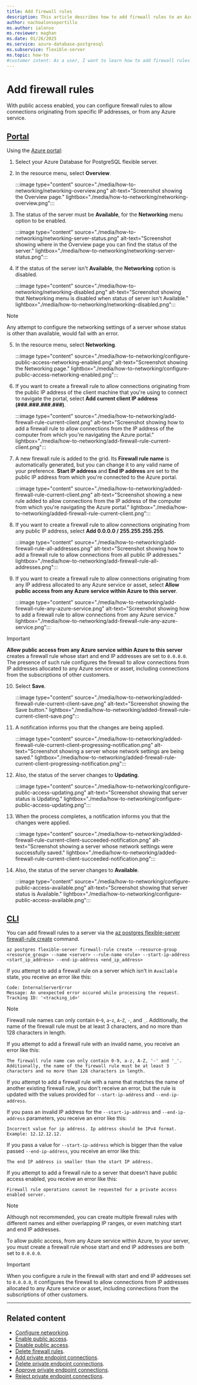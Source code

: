 ```yaml
---
title: Add firewall rules
description: This article describes how to add firewall rules to an Azure Database for PostgreSQL flexible server.
author: nachoalonsoportillo
ms.author: ialonso
ms.reviewer: maghan
ms.date: 01/26/2025
ms.service: azure-database-postgresql
ms.subservice: flexible-server
ms.topic: how-to
#customer intent: As a user, I want to learn how to add firewall rules to an Azure Database for PostgreSQL flexible server.
---
```


# Add firewall rules

With public access enabled, you can configure firewall rules to allow connections originating from specific IP addresses, or from any Azure service.

## [Portal](#tab/portal-add-firewall-rules)

Using the [Azure portal](https://portal.azure.com/):

1. Select your Azure Database for PostgreSQL flexible server.

2. In the resource menu, select **Overview**.

    :::image type="content" source="./media/how-to-networking/networking-overview.png" alt-text="Screenshot showing the Overview page." lightbox="./media/how-to-networking/networking-overview.png":::

3. The status of the server must be **Available**, for the **Networking** menu option to be enabled.

    :::image type="content" source="./media/how-to-networking/networking-server-status.png" alt-text="Screenshot showing where in the Overview page you can find the status of the server." lightbox="./media/how-to-networking/networking-server-status.png":::

4. If the status of the server isn't **Available**, the **Networking** option is disabled.

    :::image type="content" source="./media/how-to-networking/networking-disabled.png" alt-text="Screenshot showing that Networking menu is disabled when status of server isn't Available." lightbox="./media/how-to-networking/networking-disabled.png":::

> [!NOTE]
> Any attempt to configure the networking settings of a server whose status is other than available, would fail with an error.

5. In the resource menu, select **Networking**.

    :::image type="content" source="./media/how-to-networking/configure-public-access-networking-enabled.png" alt-text="Screenshot showing the Networking page." lightbox="./media/how-to-networking/configure-public-access-networking-enabled.png":::

6. If you want to create a firewall rule to allow connections originating from the public IP address of the client machine that you're using to connect to navigate the portal, select **Add current client IP address (###.###.###.###)**.

    :::image type="content" source="./media/how-to-networking/add-firewall-rule-current-client.png" alt-text="Screenshot showing how to add a firewall rule to allow connections from the IP address of the computer from which you're navigating the Azure portal." lightbox="./media/how-to-networking/add-firewall-rule-current-client.png":::

7. A new firewall rule is added to the grid. Its **Firewall rule name** is automatically generated, but you can change it to any valid name of your preference. **Start IP address** and **End IP address** are set to the public IP address from which you're connected to the Azure portal.

    :::image type="content" source="./media/how-to-networking/added-firewall-rule-current-client.png" alt-text="Screenshot showing a new rule added to allow connections from the IP address of the computer from which you're navigating the Azure portal." lightbox="./media/how-to-networking/added-firewall-rule-current-client.png":::

8. If you want to create a firewall rule to allow connections originating from any public IP address, select **Add 0.0.0.0 / 255.255.255.255**.

    :::image type="content" source="./media/how-to-networking/add-firewall-rule-all-addresses.png" alt-text="Screenshot showing how to add a firewall rule to allow connections from all public IP addresses." lightbox="./media/how-to-networking/add-firewall-rule-all-addresses.png":::

9. If you want to create a firewall rule to allow connections originating from any IP address allocated to any Azure service or asset, select **Allow public access from any Azure service within Azure to this server**.

    :::image type="content" source="./media/how-to-networking/add-firewall-rule-any-azure-service.png" alt-text="Screenshot showing how to add a firewall rule to allow connections from any Azure service." lightbox="./media/how-to-networking/add-firewall-rule-any-azure-service.png":::

> [!IMPORTANT]
> **Allow public access from any Azure service within Azure to this server** creates a firewall rule whose start and end IP addresses are set to `0.0.0.0`. The presence of such rule configures the firewall to allow connections from IP addresses allocated to any Azure service or asset, including connections from the subscriptions of other customers.

10. Select **Save**.

    :::image type="content" source="./media/how-to-networking/added-firewall-rule-current-client-save.png" alt-text="Screenshot showing the Save button." lightbox="./media/how-to-networking/added-firewall-rule-current-client-save.png":::

11. A notification informs you that the changes are being applied.

    :::image type="content" source="./media/how-to-networking/added-firewall-rule-current-client-progressing-notification.png" alt-text="Screenshot showing a server whose network settings are being saved." lightbox="./media/how-to-networking/added-firewall-rule-current-client-progressing-notification.png":::

12. Also, the status of the server changes to **Updating**.

    :::image type="content" source="./media/how-to-networking/configure-public-access-updating.png" alt-text="Screenshot showing that server status is Updating." lightbox="./media/how-to-networking/configure-public-access-updating.png":::

13. When the process completes, a notification informs you that the changes were applied.

    :::image type="content" source="./media/how-to-networking/added-firewall-rule-current-client-succeeded-notification.png" alt-text="Screenshot showing a server whose network settings were successfully saved." lightbox="./media/how-to-networking/added-firewall-rule-current-client-succeeded-notification.png":::

14. Also, the status of the server changes to **Available**.

    :::image type="content" source="./media/how-to-networking/configure-public-access-available.png" alt-text="Screenshot showing that server status is Available." lightbox="./media/how-to-networking/configure-public-access-available.png":::

## [CLI](#tab/cli-add-firewall-rules)

You can add firewall rules to a server via the [az postgres flexible-server firewall-rule create](/cli/azure/postgres/flexible-server/firewall-rule#az-postgres-flexible-server-firewall-rule-create) command.

```azurecli-interactive
az postgres flexible-server firewall-rule create --resource-group <resource_group> --name <server> --rule-name <rule> --start-ip-address <start_ip_address> --end-ip-address <end_ip_address>
```

If you attempt to add a firewall rule on a server which isn't in `Available` state, you receive an error like this:

```output
Code: InternalServerError
Message: An unexpected error occured while processing the request. Tracking ID: '<tracking_id>'
```

> [!NOTE]
> Firewall rule names can only contain `0`-`9`, `a`-`z`, `A`-`Z`, `-`, and `_`. Additionally, the name of the firewall rule must be at least 3 characters, and no more than 128 characters in length.

If you attempt to add a firewall rule with an invalid name, you receive an error like this:

```output
The firewall rule name can only contain 0-9, a-z, A-Z, '-' and '_'. Additionally, the name of the firewall rule must be at least 3 characters and no more than 128 characters in length. 
```

If you attempt to add a firewall rule with a name that matches the name of another existing firewall rule, you don't receive an error, but the rule is updated with the values provided for `--start-ip-address` and `--end-ip-address`.

If you pass an invalid IP address for the `--start-ip-address` and `--end-ip-address` parameters, you receive an error like this:

```output
Incorrect value for ip address. Ip address should be IPv4 format. Example: 12.12.12.12.
```

If you pass a value for `--start-ip-address` which is bigger than the value passed `--end-ip-address`, you receive an error like this:

```output
The end IP address is smaller than the start IP address.
```

If you attempt to add a firewall rule to a server that doesn't have public access enabled, you receive an error like this:

```output
Firewall rule operations cannot be requested for a private access enabled server.
```

> [!NOTE]
> Although not recommended, you can create multiple firewall rules with different names and either overlapping IP ranges, or even matching start and end IP addresses.

To allow public access, from any Azure service within Azure, to your server, you must create a firewall rule whose start and end IP addresses are both set to `0.0.0.0`.

> [!IMPORTANT]
> When you configure a rule in the firewall with start and end IP addresses set to `0.0.0.0`, it configures the firewall to allow connections from IP addresses allocated to any Azure service or asset, including connections from the subscriptions of other customers.

---

## Related content

- [Configure networking](how-to-networking.md).
- [Enable public access](how-to-networking-servers-deployed-public-access-enable-public-access.md).
- [Disable public access](how-to-networking-servers-deployed-public-access-disable-public-access.md).
- [Delete firewall rules](how-to-networking-servers-deployed-public-access-delete-firewall-rules.md).
- [Add private endpoint connections](how-to-networking-servers-deployed-public-access-add-private-endpoint-connections.md).
- [Delete private endpoint connections](how-to-networking-servers-deployed-public-access-delete-private-endpoint-connections.md).
- [Approve private endpoint connections](how-to-networking-servers-deployed-public-access-approve-private-endpoint-connections.md).
- [Reject private endpoint connections](how-to-networking-servers-deployed-public-access-reject-private-endpoint-connections.md).
